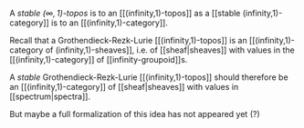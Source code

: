 
A _stable $(\infty,1)$-topos_ is to an [[(infinity,1)-topos]] as a [[stable (infinity,1)-category]] is to an [[(infinity,1)-category]].

Recall that a Grothendieck-Rezk-Lurie [[(infinity,1)-topos]] is an [[(infinity,1)-category of (infinity,1)-sheaves]], i.e. of [[sheaf|sheaves]] with values in the [[(infinity,1)-category]] of [[infinity-groupoid]]s. 

A _stable_ Grothendieck-Rezk-Lurie [[(infinity,1)-topos]] should therefore be an [[(infinity,1)-category]] of [[sheaf|sheaves]] with values in [[spectrum|spectra]].

But maybe a full formalization of this idea has not appeared yet (?)